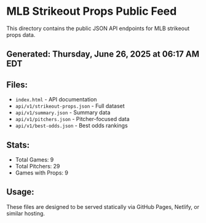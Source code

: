 # MLB Strikeout Props Public Feed

This directory contains the public JSON API endpoints for MLB strikeout props data.

## Generated: Thursday, June 26, 2025 at 06:17 AM EDT

## Files:
- `index.html` - API documentation
- `api/v1/strikeout-props.json` - Full dataset
- `api/v1/summary.json` - Summary data
- `api/v1/pitchers.json` - Pitcher-focused data  
- `api/v1/best-odds.json` - Best odds rankings

## Stats:
- Total Games: 9
- Total Pitchers: 29
- Games with Props: 9

## Usage:
These files are designed to be served statically via GitHub Pages, Netlify, or similar hosting.
